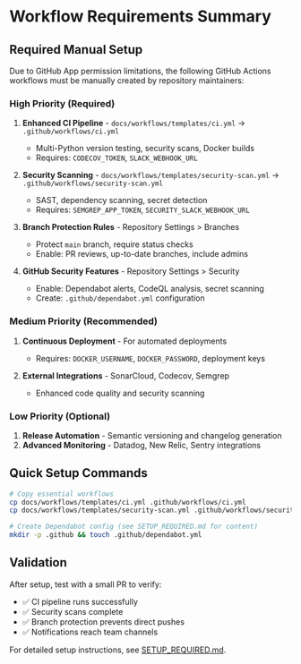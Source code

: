 # Workflow Requirements Summary

## Required Manual Setup

Due to GitHub App permission limitations, the following GitHub Actions workflows must be manually created by repository maintainers:

### High Priority (Required)
1. **Enhanced CI Pipeline** - `docs/workflows/templates/ci.yml` → `.github/workflows/ci.yml`
   - Multi-Python version testing, security scans, Docker builds
   - Requires: `CODECOV_TOKEN`, `SLACK_WEBHOOK_URL`

2. **Security Scanning** - `docs/workflows/templates/security-scan.yml` → `.github/workflows/security-scan.yml`  
   - SAST, dependency scanning, secret detection
   - Requires: `SEMGREP_APP_TOKEN`, `SECURITY_SLACK_WEBHOOK_URL`

3. **Branch Protection Rules** - Repository Settings > Branches
   - Protect `main` branch, require status checks
   - Enable: PR reviews, up-to-date branches, include admins

4. **GitHub Security Features** - Repository Settings > Security
   - Enable: Dependabot alerts, CodeQL analysis, secret scanning
   - Create: `.github/dependabot.yml` configuration

### Medium Priority (Recommended)
1. **Continuous Deployment** - For automated deployments
   - Requires: `DOCKER_USERNAME`, `DOCKER_PASSWORD`, deployment keys

2. **External Integrations** - SonarCloud, Codecov, Semgrep
   - Enhanced code quality and security scanning

### Low Priority (Optional)
1. **Release Automation** - Semantic versioning and changelog generation
2. **Advanced Monitoring** - Datadog, New Relic, Sentry integrations

## Quick Setup Commands

```bash
# Copy essential workflows
cp docs/workflows/templates/ci.yml .github/workflows/ci.yml
cp docs/workflows/templates/security-scan.yml .github/workflows/security-scan.yml

# Create Dependabot config (see SETUP_REQUIRED.md for content)
mkdir -p .github && touch .github/dependabot.yml
```

## Validation
After setup, test with a small PR to verify:
- ✅ CI pipeline runs successfully
- ✅ Security scans complete
- ✅ Branch protection prevents direct pushes
- ✅ Notifications reach team channels

For detailed setup instructions, see [SETUP_REQUIRED.md](SETUP_REQUIRED.md).